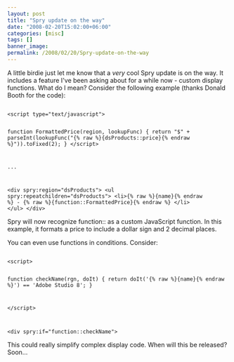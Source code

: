 ```yaml
---
layout: post
title: "Spry update on the way"
date: "2008-02-20T15:02:00+06:00"
categories: [misc]
tags: []
banner_image: 
permalink: /2008/02/20/Spry-update-on-the-way
---
```


A little birdie just let me know that a <i>very</i> cool Spry update is on the way. It includes a feature I've been asking about for a while now - custom display functions. What do I mean? Consider the following example (thanks Donald Booth for the code):

<code>
&lt;script type="text/javascript"&gt;

function FormattedPrice(region, lookupFunc)
{
  return "$" + parseInt(lookupFunc("{% raw %}{dsProducts::price}{% endraw %}")).toFixed(2);
}
&lt;/script&gt;

...

&lt;div spry:region="dsProducts"&gt;
  &lt;ul spry:repeatchildren="dsProducts"&gt;
    &lt;li&gt;{% raw %}{name}{% endraw %} - {% raw %}{function::FormattedPrice}{% endraw %} &lt;/li&gt;
  &lt;/ul&gt;
&lt;/div&gt;
</code>

Spry will now recognize function:: as a custom JavaScript function. In this example, it formats a price to include a dollar sign and 2 decimal places.

You can even use functions in conditions. Consider:

<code>
&lt;script&gt;

function checkName(rgn, doIt)
    {
     return doIt('{% raw %}{name}{% endraw %}') == 'Adobe Studio 8';
    }

&lt;/script&gt;

&lt;div spry:if="function::checkName"&gt;
</code>

This could really simplify complex display code. When will this be released? Soon...